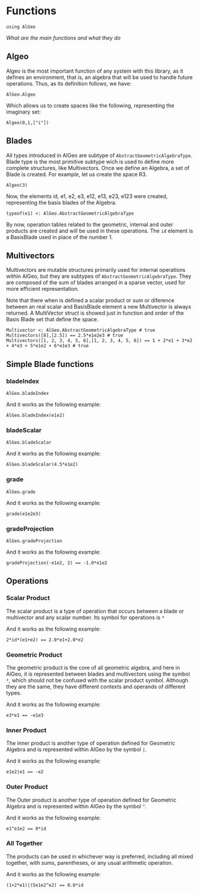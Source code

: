 # Functions

```@setup ss
using AlGeo
```

*What are the main functions and what they do*

## Algeo

Algeo is the most important function of any system with this library, as it defines an environment, that is, an algebra that will be used to handle future operations. Thus, as its definition follows, we have:

```@docs
AlGeo.Algeo
```

Which allows us to create spaces like the following, representing the imaginary set:

```@example ss
Algeo(0,1,["i"])
```

## Blades

All types introduced in AlGeo are subtype of `AbstractGeometricAlgebraType`. Blade type is the most primitive subtype wich is used to define more complete structures, like Multivectors. Once we define an Algebra, a set of Blade is created. For example, let us create the space R3.

```@example ss
Algeo(3)
```

Now, the elements id, e1, e2, e3, e12, e13, e23, e123 were created, representing the basis blades of the Algebra.

```@example ss
typeof(e1) <: AlGeo.AbstractGeometricAlgebraType
```

By now, operation tables related to the geometric, internal and outer products are created and will be used in these operations. The `id` element is a BasisBlade used in place of the number 1.

## Multivectors

Multivectors are mutable structures primarily used for internal operations within AlGeo, but they are subtypes of `AbstractGeometricAlgebraType`. They are composed of the sum of blades arranged in a sparse vector, used for more efficient representation.

Note that there when is defined a scalar product or sum or diference between an real scalar and BasisBlade element a new Multivector is always returned. A MultiVector struct is showed just in function and order of the Basis Blade set that define the space.

```@repl ss; continued=true
Multivector <: AlGeo.AbstractGeometricAlgebraType # true
Multivectors([8],[2.5]) == 2.5*e1e2e3 # true
Multivectors([1, 2, 3, 4, 5, 6],[1, 2, 3, 4, 5, 6]) == 1 + 2*e1 + 3*e2 + 4*e3 + 5*e1e2 + 6*e1e3 # true
```

## Simple Blade functions

### bladeIndex

```@docs
AlGeo.bladeIndex
```

And it works as the following example:

```@repl ss
AlGeo.bladeIndex(e1e2)
```

### bladeScalar

```@docs
AlGeo.bladeScalar
```

And it works as the following example:

```@repl ss
AlGeo.bladeScalar(4.5*e1e2)
```

### grade

```@docs
AlGeo.grade
```

And it works as the following example:

```@repl ss
grade(e1e2e3)
```

### gradeProjection

```@docs
AlGeo.gradeProjection
```

And it works as the following example:

```@repl ss
gradeProjection(-e1e2, 2) == -1.0*e1e2
```

## Operations

### Scalar Product

The scalar product is a type of operation that occurs between a blade or multivector and any scalar number. Its symbol for operations is `*`

And it works as the following example:

```@repl ss
2*id*(e1+e2) == 2.0*e1+2.0*e2
```

### Geometric Product

The geometric product is the core of all geometric algebra, and here in AlGeo, it is represented between blades and multivectors using the symbol `*`, which should not be confused with the scalar product symbol. Although they are the same, they have different contexts and operands of different types.

And it works as the following example:

```@repl ss
e3*e1 == -e1e3
```

### Inner Product

The inner product is another type of operation defined for Geometric Algebra and is represented within AlGeo by the symbol `|`.

And it works as the following example:

```@repl ss
e1e2|e1 == -e2
```

### Outer Product

The Outer product is another type of operation defined for Geometric Algebra and is represented within AlGeo by the symbol `^`.

And it works as the following example:

```@repl ss
e1^e1e2 == 0*id
```

### All Together

The products can be used in whichever way is preferred, including all mixed together, with sums, parentheses, or any usual arithmetic operation.

And it works as the following example:

```@repl ss
(1+2*e1)|(5e1e2^e2) == 0.0*id
```